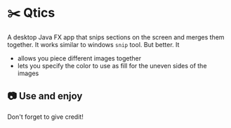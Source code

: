 # :scissors: Qtics
A desktop Java FX app that snips sections on the screen and merges them together. It works similar to windows `snip` tool. But better. It
- allows you piece different images together
- lets you specify the color to use as fill for the uneven sides of the images

## :camera: Use and enjoy
Don't forget to give credit!
